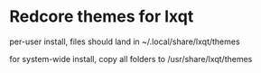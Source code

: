 # Redcore themes for lxqt

per-user install, files should land in ~/.local/share/lxqt/themes

for system-wide install, copy all folders to /usr/share/lxqt/themes


